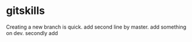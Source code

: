 # gitskills
Creating a new branch is quick.
add second line by master.
add something on dev.
secondly add 
